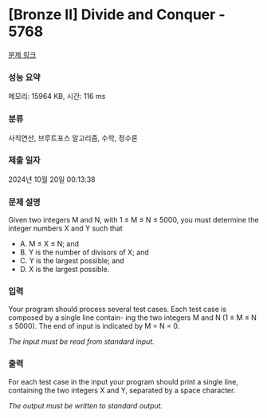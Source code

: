 # [Bronze II] Divide and Conquer - 5768 

[문제 링크](https://www.acmicpc.net/problem/5768) 

### 성능 요약

메모리: 15964 KB, 시간: 116 ms

### 분류

사칙연산, 브루트포스 알고리즘, 수학, 정수론

### 제출 일자

2024년 10월 20일 00:13:38

### 문제 설명

<p>Given two integers M and N, with 1 ≤ M ≤ N ≤ 5000, you must determine the integer numbers X and Y such that</p>

<ul>
	<li>A. M ≤ X ≤ N; and</li>
	<li>B. Y is the number of divisors of X; and</li>
	<li>C. Y is the largest possible; and</li>
	<li>D. X is the largest possible.</li>
</ul>

### 입력 

 <p>Your program should process several test cases. Each test case is composed by a single line contain- ing the two integers M and N (1 ≤ M ≤ N ≤ 5000). The end of input is indicated by M = N = 0.</p>

<p><em>The input must be read from standard input.</em></p>

### 출력 

 <p>For each test case in the input your program should print a single line, containing the two integers X and Y, separated by a space character.</p>

<p><em>The output must be written to standard output.</em></p>

